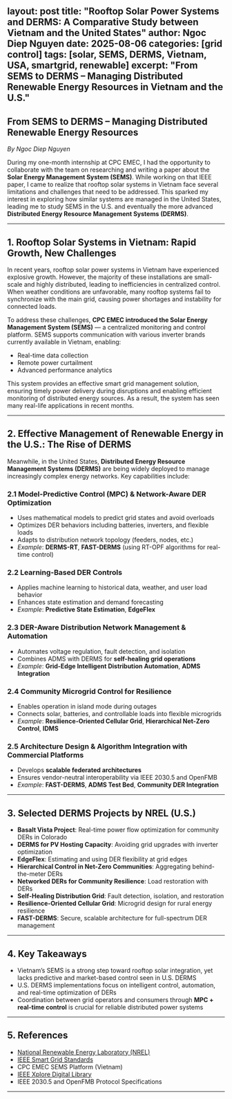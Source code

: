 layout: post
title: "Rooftop Solar Power Systems and DERMS: A Comparative Study between Vietnam and the United States"
author: Ngoc Diep Nguyen
date: 2025-08-06
categories: [grid control]
tags: [solar, SEMS, DERMS, Vietnam, USA, smartgrid, renewable]
excerpt: "From SEMS to DERMS – Managing Distributed Renewable Energy Resources in Vietnam and the U.S."
---

## From SEMS to DERMS – Managing Distributed Renewable Energy Resources  
_By Ngoc Diep Nguyen_

During my one-month internship at CPC EMEC, I had the opportunity to collaborate with the team on researching and writing a paper about the **Solar Energy Management System (SEMS)**. While working on that IEEE paper, I came to realize that rooftop solar systems in Vietnam face several limitations and challenges that need to be addressed. This sparked my interest in exploring how similar systems are managed in the United States, leading me to study SEMS in the U.S. and eventually the more advanced **Distributed Energy Resource Management Systems (DERMS)**.

---

## 1. Rooftop Solar Systems in Vietnam: Rapid Growth, New Challenges

In recent years, rooftop solar power systems in Vietnam have experienced explosive growth. However, the majority of these installations are small-scale and highly distributed, leading to inefficiencies in centralized control. When weather conditions are unfavorable, many rooftop systems fail to synchronize with the main grid, causing power shortages and instability for connected loads.

To address these challenges, **CPC EMEC introduced the Solar Energy Management System (SEMS)** — a centralized monitoring and control platform. SEMS supports communication with various inverter brands currently available in Vietnam, enabling:

- Real-time data collection  
- Remote power curtailment  
- Advanced performance analytics  

This system provides an effective smart grid management solution, ensuring timely power delivery during disruptions and enabling efficient monitoring of distributed energy sources. As a result, the system has seen many real-life applications in recent months.

---

## 2. Effective Management of Renewable Energy in the U.S.: The Rise of DERMS

Meanwhile, in the United States, **Distributed Energy Resource Management Systems (DERMS)** are being widely deployed to manage increasingly complex energy networks. Key capabilities include:

### 2.1 Model-Predictive Control (MPC) & Network-Aware DER Optimization
- Uses mathematical models to predict grid states and avoid overloads  
- Optimizes DER behaviors including batteries, inverters, and flexible loads  
- Adapts to distribution network topology (feeders, nodes, etc.)  
- _Example_: **DERMS-RT**, **FAST-DERMS** (using RT-OPF algorithms for real-time control)

### 2.2 Learning-Based DER Controls
- Applies machine learning to historical data, weather, and user load behavior  
- Enhances state estimation and demand forecasting  
- _Example_: **Predictive State Estimation**, **EdgeFlex**

### 2.3 DER-Aware Distribution Network Management & Automation
- Automates voltage regulation, fault detection, and isolation  
- Combines ADMS with DERMS for **self-healing grid operations**  
- _Example_: **Grid-Edge Intelligent Distribution Automation**, **ADMS Integration**

### 2.4 Community Microgrid Control for Resilience
- Enables operation in island mode during outages  
- Connects solar, batteries, and controllable loads into flexible microgrids  
- _Example_: **Resilience-Oriented Cellular Grid**, **Hierarchical Net-Zero Control**, **IDMS**

### 2.5 Architecture Design & Algorithm Integration with Commercial Platforms
- Develops **scalable federated architectures**  
- Ensures vendor-neutral interoperability via IEEE 2030.5 and OpenFMB  
- _Example_: **FAST-DERMS**, **ADMS Test Bed**, **Community DER Integration**

---

## 3. Selected DERMS Projects by NREL (U.S.)

- **Basalt Vista Project**: Real-time power flow optimization for community DERs in Colorado  
- **DERMS for PV Hosting Capacity**: Avoiding grid upgrades with inverter optimization  
- **EdgeFlex**: Estimating and using DER flexibility at grid edges  
- **Hierarchical Control in Net-Zero Communities**: Aggregating behind-the-meter DERs  
- **Networked DERs for Community Resilience**: Load restoration with DERs  
- **Self-Healing Distribution Grid**: Fault detection, isolation, and restoration  
- **Resilience-Oriented Cellular Grid**: Microgrid design for rural energy resilience  
- **FAST-DERMS**: Secure, scalable architecture for full-spectrum DER management

---

## 4. Key Takeaways

- Vietnam’s SEMS is a strong step toward rooftop solar integration, yet lacks predictive and market-based control seen in U.S. DERMS  
- U.S. DERMS implementations focus on intelligent control, automation, and real-time optimization of DERs  
- Coordination between grid operators and consumers through **MPC + real-time control** is crucial for reliable distributed power systems  

---

## 5. References

- [National Renewable Energy Laboratory (NREL)](https://www.nrel.gov)  
- [IEEE Smart Grid Standards](https://smartgrid.ieee.org)  
- CPC EMEC SEMS Platform (Vietnam)  
- [IEEE Xplore Digital Library](https://ieeexplore.ieee.org)  
- IEEE 2030.5 and OpenFMB Protocol Specifications  

---
